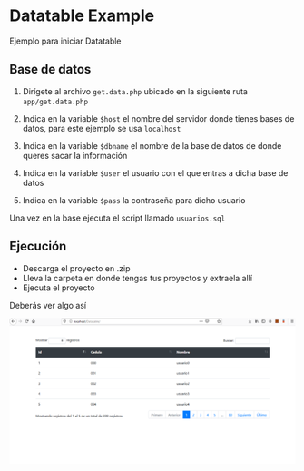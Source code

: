 # Datatable Example

Ejemplo para iniciar Datatable

## Base de datos

 1. Dirígete al archivo ```get.data.php``` ubicado en la siguiente ruta ```app/get.data.php```

 2. Indica en la variable ```$host``` el nombre del servidor donde tienes bases de datos, para
    este ejemplo se usa ```localhost```

 3. Indica en la variable ```$dbname``` el nombre de la base de datos de donde queres sacar la información 

 4. Indica en la variable ```$user``` el usuario con el que entras a dicha base de datos 

 5. Indica en la variable ```$pass``` la contraseña para dicho usuario 

 Una vez en la base ejecuta el script llamado  ```usuarios.sql```


## Ejecución

  * Descarga el proyecto en .zip
  * Lleva la carpeta en donde tengas tus proyectos y extraela allí
  * Ejecuta el proyecto

  Deberás ver algo así

![alt text](https://raw.githubusercontent.com/Vente16/DatatableExample/master/demo.png)  



